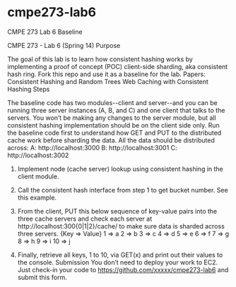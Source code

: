 cmpe273-lab6
============

CMPE 273 Lab 6 Baseline

CMPE 273 - Lab 6 (Spring 14)
Purpose

The goal of this lab is to learn how consistent hashing works by implementing a proof of concept (POC) client-side sharding, aka consistent hash ring.
Fork this repo and use it as a baseline for the lab.
Papers:
Consistent Hashing and Random Trees
Web Caching with Consistent Hashing
Steps

The baseline code has two modules--client and server--and you can be running three server instances (A, B, and C) and one client that talks to the servers. You won’t be making any changes to the server module, but all consistent hashing implementation should be on the client side only.
Run the baseline code first to understand how GET and PUT to the distributed cache work before sharding the data. All the data should be distributed across:
A: http://localhost:3000
B: http://localhost:3001
C: http://localhost:3002
1. Implement node (cache server) lookup using consistent hashing in the client module.
2. Call the consistent hash interface from step 1 to get bucket number. See this example.
3. From the client, PUT this below sequence of key-value pairs into the three cache servers and check each server at http://localhost:300{0|1|2}/cache/ to make sure data is sharded across three servers.
{Key => Value}
1 => a
2 => b
3 => c
4 => d
5 => e
6 => f
7 => g
8 => h
9 => i
10 => j

4. Finally, retrieve all keys, 1 to 10, via GET(x) and print out their values to the console.
Submission
You don’t need to deploy your work to EC2. Just check-in your code to https://github.com/xxxxx/cmpe273-lab6 and submit this form.
